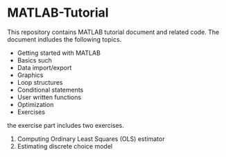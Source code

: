 # MATLAB-Tutorial

This repository contains MATLAB tutorial document and related code.
The document indludes the following topics.

- Getting started with MATLAB
- Basics such 
- Data import/export
- Graphics
- Loop structures
- Conditional statements
- User written functions
- Optimization
- Exercises

the exercise part includes two exercises.
  1. Computing Ordinary Least Squares (OLS) estimator
  2. Estimating discrete choice model
